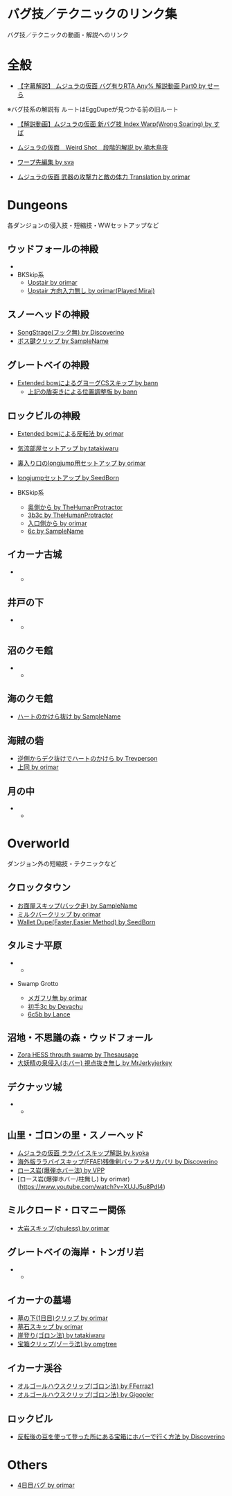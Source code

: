 # バグ技／テクニックのリンク集
バグ技／テクニックの動画・解説へのリンク

# 全般
- [【字幕解説】 ムジュラの仮面 バグ有りRTA Any% 解説動画 Part0 by せーら](https://www.nicovideo.jp/watch/sm29835770)

※バグ技系の解説有 ルートはEggDupeが見つかる前の旧ルート

- [【解説動画】ムジュラの仮面 新バグ技 Index Warp(Wrong Soaring) by すば](https://www.nicovideo.jp/watch/sm22740419)

- [ムジュラの仮面　Weird Shot　段階的解説 by 楠木鳥夜](https://ch.nicovideo.jp/enu299792/blomaga/ar1158683)

- [ワープ先編集 by sva](https://pastebin.com/V0bBf8gL)

- [ムジュラの仮面 武器の攻撃力と敵の体力 Translation by orimar](https://goo.gl/6iVppj)

# Dungeons
各ダンジョンの侵入技・短縮技・WWセットアップなど

## ウッドフォールの神殿
-
- BKSkip系
  - [Upstair by orimar](https://goo.gl/WuVVrj)
  - [Upstair 方向入力無し by orimar(Played Mirai)](https://youtu.be/FlNav_1fPW8)
  

## スノーヘッドの神殿
- [SongStrage(フック無) by Discoverino](https://www.youtube.com/watch?v=IkG7eoh5V10)
- [ボス鍵クリップ by SampleName](https://www.youtube.com/watch?v=AL4dKu9Novg)

## グレートベイの神殿
- [Extended bowによるグヨーグCSスキップ by bann](https://youtu.be/hTRxL9aIkQs)
  - [上記の盾突きによる位置調整版 by bann](https://www.youtube.com/watch?v=Tli354XYU0U)
  
## ロックビルの神殿
- [Extended bowによる反転法 by orimar](https://www.youtube.com/watch?v=w5MhwMRuTyk)
- [気流部屋セットアップ by tatakiwaru](https://twitter.com/tatakiwaru/status/970609904154066944/video/1)
- [裏入り口のlongjump用セットアップ by orimar](https://www.youtube.com/watch?v=bNyqq826dWw)
- [longjumpセットアップ by SeedBorn](https://youtube.com/watch?v=UdTNUG3gISU)

- BKSkip系
  - [奥側から by TheHumanProtractor](https://www.youtube.com/watch?v=zDuM91V3BhU)
  - [3b3c by TheHumanProtractor](https://www.youtube.com/watch?v=H-Y5TtvXwpo)
  - [入口側から by orimar](https://www.youtube.com/watch?v=WY5MU8T-wjc)
  - [6c by SampleName](https://youtu.be/dq9hyt2eRuk)
  
  
## イカーナ古城
-
  -

## 井戸の下
-
  -

## 沼のクモ館
-
  -

## 海のクモ館
- [ハートのかけら抜け by SampleName](https://www.youtube.com/watch?v=itsQGaOzybw)

## 海賊の砦
- [逆側からデク抜けでハートのかけら by Trevperson](https://www.youtube.com/watch?v=zXEzgOPAKqQ)
- [上同 by orimar](https://youtu.be/bWJK_vlAxrU)

## 月の中
-
  -


# Overworld
ダンジョン外の短縮技・テクニックなど

## クロックタウン
- [お面屋スキップ(バック走) by SampleName](https://www.youtube.com/watch?v=rzIWNjh5F7c&feature=youtu.be)
- [ミルクバークリップ by orimar](https://www.youtube.com/watch?v=THw8PEP5qR8)
- [Wallet Dupe(Faster,Easier Method) by SeedBorn](https://www.youtube.com/watch?v=waJXIX08TDQ)

## タルミナ平原
-
  -

- Swamp Grotto
  - [メガフリ無 by orimar](https://www.youtube.com/watch?v=5Pw6LycHGO8&feature=youtu.be)
  - [初手3c by Devachu](https://www.youtube.com/watch?v=iXdIWcskNzw)
  - [6c5b by Lance](https://www.youtube.com/watch?v=cQVnX8u1TDg)
  
## 沼地・不思議の森・ウッドフォール
- [Zora HESS throuth swamp by Thesausage](https://youtu.be/3iuxE1K8ueg)
- [大妖精の泉侵入(ホバー) 視点抜き無し by MrJerkyjerkey](https://www.youtube.com/watch?v=w-FIi2HPhJE)

## デクナッツ城
-
  -

## 山里・ゴロンの里・スノーヘッド
- [ムジュラの仮面 ララバイスキップ解説 by kyoka](http://www.nicovideo.jp/watch/sm25953187)
- [海外版ララバイスキップ(FFAE)残像剣バッファ&リカバリ by Discoverino](https://www.youtube.com/watch?v=9bkNI1myC9M&feature=youtu.be)
- [ロース岩(爆弾ホバー法) by VPP](https://www.youtube.com/watch?v=KarL253XKPo)
- [ロース岩(爆弾ホバー/柱無し) by orimar)(https://www.youtube.com/watch?v=XUJJ5u8PdI4)

## ミルクロード・ロマニー関係
- [大岩スキップ(chuless) by orimar](https://www.youtube.com/watch?v=QKvFfhqVCJw)

## グレートベイの海岸・トンガリ岩
-
  -

## イカーナの墓場
- [墓の下(1日目)クリップ by orimar](https://www.youtube.com/watch?v=-UOWN9kk7Ws)
- [墓石スキップ by orimar](https://goo.gl/hQA11I)
- [崖登り(ゴロン法) by tatakiwaru](https://youtu.be/heoQyZH_ggo)
- [宝箱クリップ(ゾーラ法) by omgtree](https://www.youtube.com/watch?v=yJMyxv8BfTI)

## イカーナ渓谷
- [オルゴールハウスクリップ(ゴロン法) by FFerraz1](https://goo.gl/2xPX2e)
- [オルゴールハウスクリップ(ゴロン法) by Gigopler](https://www.youtube.com/watch?v=v4jHr8GgJt0)

## ロックビル
- [反転後の豆を使って登った所にある宝箱にホバーで行く方法 by Discoverino](https://www.youtube.com/watch?v=TSOlCW5d5OI)
  
# Others
- [4日目バグ by orimar](https://www.youtube.com/watch?v=5SKott0Kzoc)

